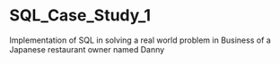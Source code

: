 # SQL_Case_Study_1
Implementation of SQL in solving a real world problem in Business of a Japanese restaurant owner named Danny
